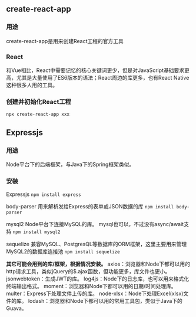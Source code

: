 ## create-react-app

### 用途
create-react-app是用来创建React工程的官方工具

### React
和Vue相比，React中需要记忆的核心关键词更少，但是对JavaScript基础要求更高，尤其是大量使用了ES6版本的语法；React周边的库更多，也有React Native这种很多人用的工具。

### 创建并初始化React工程
``npx create-react-app xxx``

## Expressjs

### 用途
Node平台下的后端框架，与Java下的Spring框架类似。

### 安装
Expressjs
``npm install express``

body-parser
用来解析发给Express的表单或JSON数据的库
``npm install body-parser``

mysql2
Node平台下连接MySQL的库。
mysql也可以，不过没有async/await支持
``npm install mysql2``

sequelize
兼容MySQL、PostgresQL等数据库的ORM框架，这里主要用来管理MySQL2的数据库连接池
``npm install sequelize``

**其它可能会用到的库/框架，根据情况安装。**
axios：浏览器和Node下都可以用的http请求工具，类似jQuery的$.ajax函数，但功能更多，库文件也更小。
jsonwebtoken：生成JWT的库。
log4js：Node下的日志库，也可以用来格式化终端输出格式。
moment：浏览器和Node下都可以用的日期/时间处理库。
multer：Express下处理文件上传的库。
node-xlsx：Node下处理Excel(xlsx)文件的库。
lodash：浏览器和Node下都可以用的常用工具包，类似于Java下的Guava。

